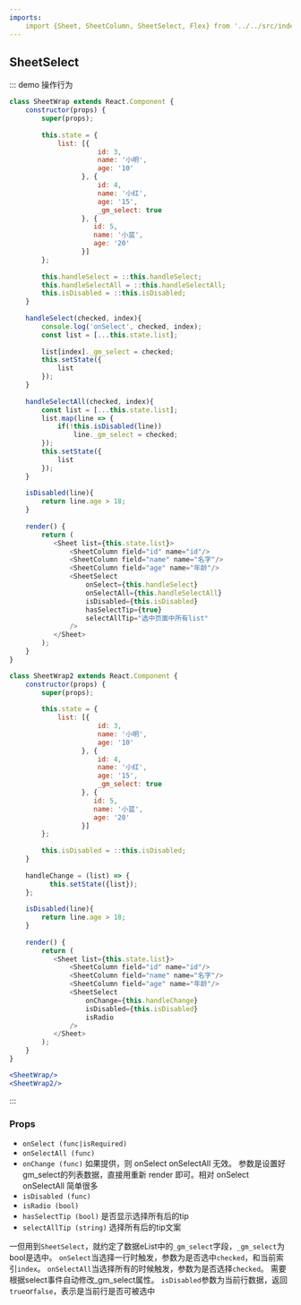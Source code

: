 ```yaml
---
imports:
    import {Sheet, SheetColumn, SheetSelect, Flex} from '../../src/index';
---
```

## SheetSelect

::: demo 操作行为
```js
class SheetWrap extends React.Component {
    constructor(props) {
        super(props);
        
        this.state = {
            list: [{
                      id: 3,
                      name: '小明',
                      age: '10'
                  }, {
                      id: 4,
                      name: '小红',
                      age: '15',
                      _gm_select: true
                  }, {
                     id: 5,
                     name: '小蓝',
                     age: '20'
                  }]
        };
        
        this.handleSelect = ::this.handleSelect;
        this.handleSelectAll = ::this.handleSelectAll;
        this.isDisabled = ::this.isDisabled;
    }
    
    handleSelect(checked, index){
        console.log('onSelect', checked, index);
        const list = [...this.state.list];
        
        list[index]._gm_select = checked;
        this.setState({
            list
        });
    }
    
    handleSelectAll(checked, index){
        const list = [...this.state.list];
        list.map(line => {
            if(!this.isDisabled(line))
                line._gm_select = checked;
        });
        this.setState({
            list
        });
    }
    
    isDisabled(line){
        return line.age > 18;
    }
    
    render() {
        return (
           <Sheet list={this.state.list}>
               <SheetColumn field="id" name="id"/>
               <SheetColumn field="name" name="名字"/>
               <SheetColumn field="age" name="年龄"/>
               <SheetSelect 
                   onSelect={this.handleSelect} 
                   onSelectAll={this.handleSelectAll}
                   isDisabled={this.isDisabled}
                   hasSelectTip={true}
                   selectAllTip="选中页面中所有list"
               />
           </Sheet>
        );
    }
}

class SheetWrap2 extends React.Component {
    constructor(props) {
        super(props);
        
        this.state = {
            list: [{
                      id: 3,
                      name: '小明',
                      age: '10'
                  }, {
                      id: 4,
                      name: '小红',
                      age: '15',
                      _gm_select: true
                  }, {
                     id: 5,
                     name: '小蓝',
                     age: '20'
                  }]
        };
        
        this.isDisabled = ::this.isDisabled;
    }
    
    handleChange = (list) => {
          this.setState({list});
    };
    
    isDisabled(line){
        return line.age > 18;
    }
    
    render() {
        return (
           <Sheet list={this.state.list}>
               <SheetColumn field="id" name="id"/>
               <SheetColumn field="name" name="名字"/>
               <SheetColumn field="age" name="年龄"/>
               <SheetSelect 
                   onChange={this.handleChange}
                   isDisabled={this.isDisabled}
                   isRadio
               />
           </Sheet>
        );
    }
}
```
```jsx
<SheetWrap/>
<SheetWrap2/>
```
:::

### Props
- `onSelect (func|isRequired)`
- `onSelectAll (func)`
- `onChange (func)` 如果提供，则 onSelect onSelectAll 无效。 参数是设置好gm_select的列表数据，直接用重新 render 即可。相对 onSelect onSelectAll 简单很多
- `isDisabled (func)`
- `isRadio (bool)`
- `hasSelectTip (bool)` 是否显示选择所有后的tip
- `selectAllTip (string)` 选择所有后的tip文案

一但用到`SheetSelect`，就约定了数据eList中的`_gm_select`字段，`_gm_select`为bool是选中。
`onSelect`当选择一行时触发，参数为是否选中`checked`，和当前索引`index`。
`onSelectAll`当选择所有的时候触发，参数为是否选择`checked`。
需要根据select事件自动修改_gm_select属性。
`isDisabled`参数为当前行数据，返回`true`or`false`，表示是当前行是否可被选中
